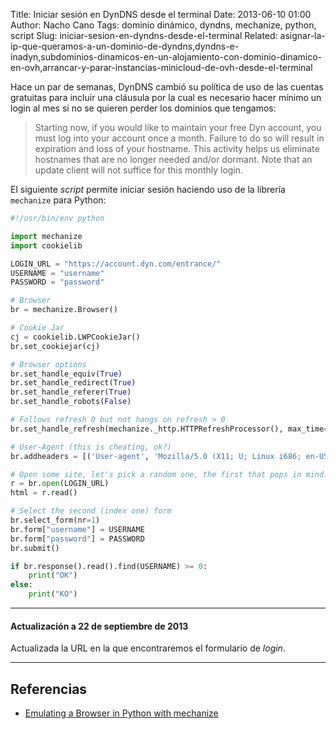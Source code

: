Title: Iniciar sesión en DynDNS desde el terminal
Date: 2013-06-10 01:00
Author: Nacho Cano
Tags: dominio dinámico, dyndns, mechanize, python, script
Slug: iniciar-sesion-en-dyndns-desde-el-terminal
Related: asignar-la-ip-que-queramos-a-un-dominio-de-dyndns,dyndns-e-inadyn,subdominios-dinamicos-en-un-alojamiento-con-dominio-dinamico-en-ovh,arrancar-y-parar-instancias-minicloud-de-ovh-desde-el-terminal

Hace un par de semanas, DynDNS cambió su política de uso de las cuentas
gratuitas para incluir una cláusula por la cual es necesario hacer
mínimo un login al mes si no se quieren perder los dominios que
tengamos:

> Starting now, if you would like to maintain your free Dyn account, you
> must log into your account once a month. Failure to do so will result
> in expiration and loss of your hostname. This activity helps us
> eliminate hostnames that are no longer needed and/or dormant. Note
> that an update client will not suffice for this monthly login.

El siguiente _script_ permite iniciar sesión haciendo uso de la librería
`mechanize` para Python:

```python
#!/usr/bin/env python

import mechanize
import cookielib

LOGIN_URL = "https://account.dyn.com/entrance/"
USERNAME = "username"
PASSWORD = "password"

# Browser
br = mechanize.Browser()

# Cookie Jar
cj = cookielib.LWPCookieJar()
br.set_cookiejar(cj)

# Browser options
br.set_handle_equiv(True)
br.set_handle_redirect(True)
br.set_handle_referer(True)
br.set_handle_robots(False)

# Follows refresh 0 but not hangs on refresh > 0
br.set_handle_refresh(mechanize._http.HTTPRefreshProcessor(), max_time=1)

# User-Agent (this is cheating, ok?)
br.addheaders = [('User-agent', 'Mozilla/5.0 (X11; U; Linux i686; en-US; rv:1.9.0.1) Gecko/2008071615 Fedora/3.0.1-1.fc9 Firefox/3.0.1')]

# Open some site, let's pick a random one, the first that pops in mind:
r = br.open(LOGIN_URL)
html = r.read()

# Select the second (index one) form
br.select_form(nr=1)
br.form["username"] = USERNAME
br.form["password"] = PASSWORD
br.submit()

if br.response().read().find(USERNAME) >= 0:
    print("OK")
else:
    print("KO")
```

* * * * *

#### Actualización a 22 de septiembre de 2013

Actualizada la URL en la que encontraremos el formulario de _login_.

* * * * *

Referencias
-----------

- [Emulating a Browser in Python with mechanize][]

  [Emulating a Browser in Python with mechanize]: http://stockrt.github.io/p/emulating-a-browser-in-python-with-mechanize/
    "Emulating a Browser in Python with mechanize"
